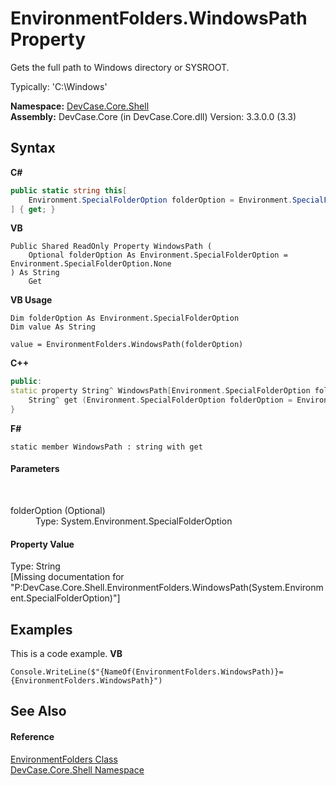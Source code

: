 # EnvironmentFolders.WindowsPath Property 
 

Gets the full path to Windows directory or SYSROOT. 

 Typically: 'C:\Windows'

**Namespace:**&nbsp;<a href="N_DevCase_Core_Shell">DevCase.Core.Shell</a><br />**Assembly:**&nbsp;DevCase.Core (in DevCase.Core.dll) Version: 3.3.0.0 (3.3)

## Syntax

**C#**<br />
``` C#
public static string this[
	Environment.SpecialFolderOption folderOption = Environment.SpecialFolderOption.None
] { get; }
```

**VB**<br />
``` VB
Public Shared ReadOnly Property WindowsPath ( 
	Optional folderOption As Environment.SpecialFolderOption = Environment.SpecialFolderOption.None
) As String
	Get
```

**VB Usage**<br />
``` VB Usage
Dim folderOption As Environment.SpecialFolderOption
Dim value As String

value = EnvironmentFolders.WindowsPath(folderOption)

```

**C++**<br />
``` C++
public:
static property String^ WindowsPath[Environment.SpecialFolderOption folderOption = Environment.SpecialFolderOption::None] {
	String^ get (Environment.SpecialFolderOption folderOption = Environment.SpecialFolderOption::None);
}
```

**F#**<br />
``` F#
static member WindowsPath : string with get

```


#### Parameters
&nbsp;<dl><dt>folderOption (Optional)</dt><dd>Type: System.Environment.SpecialFolderOption<br /></dd></dl>

#### Property Value
Type: String<br />\[Missing <value> documentation for "P:DevCase.Core.Shell.EnvironmentFolders.WindowsPath(System.Environment.SpecialFolderOption)"\]

## Examples
This is a code example. 
**VB**<br />
``` VB
Console.WriteLine($"{NameOf(EnvironmentFolders.WindowsPath)}={EnvironmentFolders.WindowsPath}")
```


## See Also


#### Reference
<a href="T_DevCase_Core_Shell_EnvironmentFolders">EnvironmentFolders Class</a><br /><a href="N_DevCase_Core_Shell">DevCase.Core.Shell Namespace</a><br />